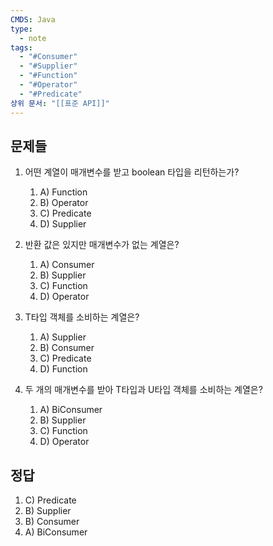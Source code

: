 ```yaml
---
CMDS: Java
type:
  - note
tags:
  - "#Consumer"
  - "#Supplier"
  - "#Function"
  - "#Operator"
  - "#Predicate"
상위 문서: "[[표준 API]]"
---
```


## 문제들

1. 어떤 계열이 매개변수를 받고 boolean 타입을 리턴하는가?
	1. A) Function
	2. B) Operator
	3. C) Predicate
	4. D) Supplier

2. 반환 값은 있지만 매개변수가 없는 계열은?
	1. A) Consumer
	2. B) Supplier
	3. C) Function
	4. D) Operator

3. T타입 객체를 소비하는 계열은?
	1. A) Supplier
	2. B) Consumer
	3. C) Predicate
	4. D) Function

4. 두 개의 매개변수를 받아 T타입과 U타입 객체를 소비하는 계열은?
	1. A) BiConsumer
	2. B) Supplier
	3. C) Function
	4. D) Operator

  
## 정답
1. C) Predicate  
2. B) Supplier  
3. B) Consumer  
4. A) BiConsumer  
